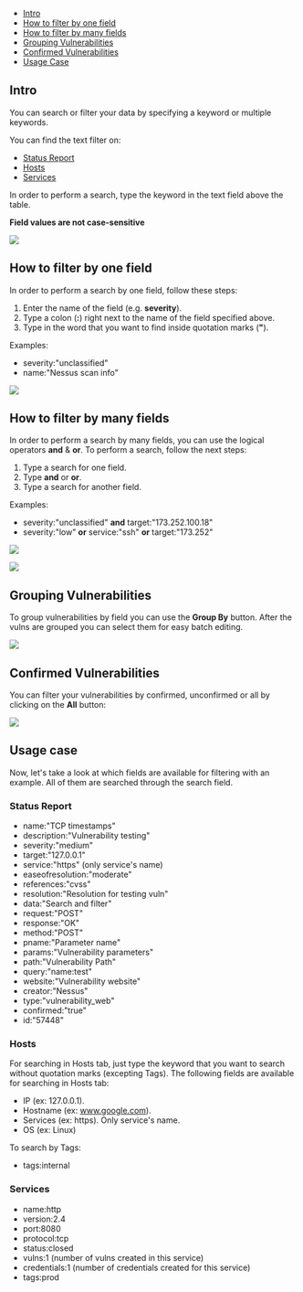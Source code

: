 
<a name="index"></a>
* [Intro](#intro)
* [How to filter by one field](#filter-by-one-field)
* [How to filter by many fields](#filter-by-many-fields)
* [Grouping Vulnerabilities](#grouping)
* [Confirmed Vulnerabilities](#confirmed)
* [Usage Case](#usage-case)

<a name="intro"></a>
## Intro
You can search or filter your data by specifying a keyword or multiple keywords.

You can find the text filter on:

* [Status Report](#status-report)
* [Hosts](#hosts)
* [Services](#services)

In order to perform a search, type the keyword in the text field above the table.

**Field values are not case-sensitive**

![](https://raw.github.com/wiki/infobyte/faraday/images/status_report/search.png)


<a name="filter-by-one-field"></a>
## How to filter by one field

In order to perform a search by one field, follow these steps:

1. Enter the name of the field  (e.g. **severity**).
2. Type a colon  (**:**) right next to the name of the field specified above.
3. Type in the word that you want to find inside quotation marks (**"**).

Examples: 

* severity:"unclassified"
* name:"Nessus scan info"

![](https://raw.github.com/wiki/infobyte/faraday/images/status_report/filter_by_field.png)


<a name="filter-by-many-fields"></a>
## How to filter by many fields

In order to perform a search by many fields, you can use the logical operators **and** & **or**. To perform a search, follow the next steps:

1. Type a search for one field.
2. Type **and** or **or**.
3. Type a search for another field.

Examples:

* severity:"unclassified" **and** target:"173.252.100.18"
* severity:"low" **or** service:"ssh" **or** target:"173.252"

![](https://raw.github.com/wiki/infobyte/faraday/images/status_report/search_by_many_fields.png)

![](https://raw.github.com/wiki/infobyte/faraday/images/status_report/multiple-search.gif)


<a name="grouping"></a>
## Grouping Vulnerabilities

To group vulnerabilities by field you can use the **Group By** button. After the vulns are grouped you can select them for easy batch editing.

![](https://raw.githubusercontent.com/wiki/infobyte/faraday/images/status_report/vulns_group_by.png)


<a name="confirmed"></a>
## Confirmed Vulnerabilities

You can filter your vulnerabilities by confirmed, unconfirmed or all by clicking on the **All** button:

![](https://raw.githubusercontent.com/wiki/infobyte/faraday/images/status_report/confirmed_vulns.png)


<a name="usage-case"></a>
## Usage case

Now, let's take a look at which fields are available for filtering with an example. All of them are searched through the search field.

### Status Report

* name:"TCP timestamps"
* description:"Vulnerability testing"
* severity:"medium"
* target:"127.0.0.1"
* service:"https" (only service's name)
* easeofresolution:"moderate"
* references:"cvss"
* resolution:"Resolution for testing vuln"
* data:"Search and filter"
* request:"POST"
* response:"OK"
* method:"POST"
* pname:"Parameter name"
* params:"Vulnerability parameters"
* path:"Vulnerability Path"
* query:"name:test"
* website:"Vulnerability website"
* creator:"Nessus"
* type:"vulnerability_web"
* confirmed:"true"
* id:"57448"

### Hosts

For searching in Hosts tab, just type the keyword that you want to search without quotation marks (excepting Tags). The following fields are available for searching in Hosts tab:

* IP (ex: 127.0.0.1).
* Hostname (ex: www.google.com).
* Services (ex: https). Only service's name.
* OS (ex: Linux)

To search by Tags:

* tags:internal

### Services

* name:http
* version:2.4
* port:8080
* protocol:tcp
* status:closed
* vulns:1 (number of vulns created in this service)
* credentials:1 (number of credentials created for this service)
* tags:prod